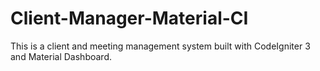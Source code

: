 # Client-Manager-Material-CI
This is a client and meeting management system built with CodeIgniter 3 and Material Dashboard.
